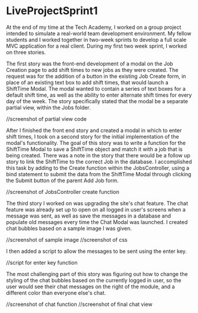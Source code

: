 # LiveProjectSprint1

At the end of my time at the Tech Academy, I worked on a group project intended to simulate a real-world team development environment. My fellow students and I worked together in two-week sprints to develop a full scale MVC application for a real client. During my first two week sprint, I worked on three stories. 

The first story was the front-end development of a modal on the Job Creation page to add shift times to new jobs as they were created. The request was for the addition of a button in the existing Job Create form, in place of an existing text box to add shift times, that would launch a ShiftTime Modal. The modal wanted to contain a series of text boxes for a default shift time, as well as the ability to enter alternate shift times for every day of the week. The story specifically stated that the modal be a separate partial view, within the Jobs folder. 

//screenshot of partial view code

After I finished the front end story and created a modal in which to enter shift times, I took on a second story for the initial implementation of the modal's functionality. The goal of this story was to write a function for the ShiftTime Modal to save a ShiftTime object and match it with a job that is being created. There was a note in the story that there would be a follow up story to link the ShiftTime to the correct Job in the database. I accomplished this task by adding to the Create function within the JobsController, using a bind statement to submit the data from the ShiftTime Modal through clicking the Submit button of the parent Add Job form. 

//screenshot of JobsController create function

The third story I worked on was upgrading the site's chat feature. The chat feature was already set up to open on all logged in user's screens when a message was sent, as well as save the messages in a database and populate old messages every time the Chat Modal was launched. I created chat bubbles based on a sample image I was given. 

//screenshot of sample image
//screenshot of css

I then added a script to allow the messages to be sent using the enter key. 

//script for enter key function

The most challenging part of this story was figuring out how to change the styling of the chat bubbles based on the currently logged in user, so the user would see their chat messages on the right of the module, and a different color than everyone else's chat. 

//screenshot of chat function
//screenshot of final chat view

